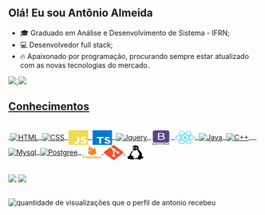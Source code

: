 ## Olá! Eu sou Antônio Almeida

- 🎓 Graduado em Análise e Desenvolvimento de Sistema - IFRN;
- 💻 Desenvolvedor full stack;
- 🔥 Apaixonado por programação, procurando sempre estar atualizado com as novas tecnologias do mercado.

 <div>
  <a href="https://github.com/AntonioAlmeidaRego">
  <img height="180em" src="https://github-readme-stats.vercel.app/api?username=AntonioAlmeidaRego&show_icons=true&theme=tokyonight&include_all_commits=true&count_private=true"/>
  <img height="180em" src="https://github-readme-stats.vercel.app/api/top-langs/?username=AntonioAlmeidaRego&layout=compact&langs_count=7&theme=tokyonight"/>
</div>
  
  ## Conhecimentos
  
  <div style="display: inline_block"><br>
  <img align="center" alt="HTML" height="30" width="40" src="https://icongr.am/devicon/html5-original-wordmark.svg">
  <img align="center" alt="CSS" height="30" width="40" src="https://icongr.am/devicon/css3-original-wordmark.svg">
  <img align="center" alt="Js" height="30" width="40" src="https://raw.githubusercontent.com/devicons/devicon/master/icons/javascript/javascript-plain.svg">
  <img align="center" alt="Ts" height="30" width="40" src="https://raw.githubusercontent.com/devicons/devicon/master/icons/typescript/typescript-plain.svg">
  <img align="center" alt="Jquery" height="30" width="40" src="https://icongr.am/devicon/jquery-original-wordmark.svg">
  <img align="center" alt="BT" height="30" width="40" src="https://github.com/devicons/devicon/blob/master/icons/bootstrap/bootstrap-plain-wordmark.svg">
  <img align="center" alt="React" height="30" width="40" src="https://raw.githubusercontent.com/devicons/devicon/master/icons/react/react-original.svg">
    <img align="center" alt="Java" height="30" width="40" src="https://icongr.am/devicon/java-original-wordmark.svg">
  <img align="center" alt="C++" height="30" width="40" src="https://icongr.am/devicon/cplusplus-original.svg">
    <img align="center" alt="Mysql" height="30" width="40" src="https://icongr.am/devicon/mysql-original-wordmark.svg">
  <img align="center" alt="Postgree" height="30" width="40" src="https://icongr.am/devicon/postgresql-original-wordmark.svg">
  <img align="center" alt="Firebase" height="30" width="40" src="https://github.com/devicons/devicon/blob/master/icons/firebase/firebase-plain-wordmark.svg">
    <img align="center" alt="Git" height="30" width="40" src="https://raw.githubusercontent.com/devicons/devicon/master/icons/git/git-plain.svg">
  <img align="center" alt="Linux" height="30" width="40" src="https://raw.githubusercontent.com/devicons/devicon/master/icons/linux/linux-plain.svg">
</div>
  
  ##
  
  <div> 
  <a href="https://www.linkedin.com/in/antonio-almeida-rego-6b5b9417b/" target="_blank"><img src="https://img.shields.io/badge/-LinkedIn-%230077B5?style=for-the-badge&logo=linkedin&logoColor=white" target="_blank"></a> 
  <a href = "mailto:antonio.alm1020@gmail.com"><img src="https://img.shields.io/badge/-Gmail-%23333?style=for-the-badge&logo=gmail&logoColor=white" target="_blank"></a>
  
  ##
  
  <img src="https://komarev.com/ghpvc/?username=AntonioAlmeidaRego&color=red" alt="quantidade de visualizações que o perfil de antonio recebeu" /> 
 
</div>
  
